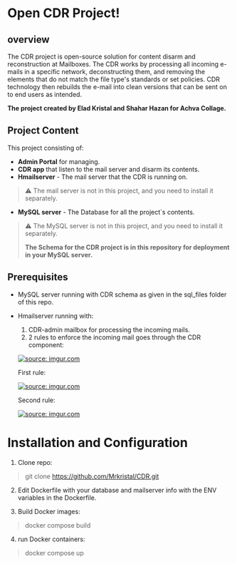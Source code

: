 # Open CDR Project!
## overview
The CDR project is open-source solution for content disarm and reconstruction at Mailboxes. 
The CDR works by processing all incoming e-mails in a specific network, 
deconstructing them, and removing the elements that do not match the file type's standards or set policies. 
CDR technology then rebuilds the e-mail into clean versions that can be sent on to end users as intended.

**The project created by Elad Kristal and Shahar Hazan for Achva Collage.**

## Project Content
This project consisting of:
- **Admin Portal** for managing.
- **CDR app** that listen to the mail server and disarm its contents.
- **Hmailserver** - The mail server that the CDR is running on.
> ⚠️ The mail server is not in this project, and you need to install it separately.
- **MySQL server** - The Database for all the project`s contents.
> ⚠️ The MySQL server is not in this project, and you need to install it separately.
> 
> **The Schema for the CDR project is in this repository for deployment in your MySQL server.**

## Prerequisites
- MySQL server running with CDR schema as given in the sql_files folder of this repo.
- Hmailserver running with:
  1. CDR-admin mailbox for processing the incoming mails.
  2. 2 rules to enforce the incoming mail goes through the CDR component:
  
  <a href="https://imgur.com/z1Nwckv"><img src="https://i.imgur.com/z1Nwckv.png" title="source: imgur.com" /></a>
  
  First rule:
  
  <a href="https://imgur.com/ew9yle7"><img src="https://i.imgur.com/ew9yle7.png" title="source: imgur.com" /></a>
  
  Second rule:
  
  <a href="https://imgur.com/a/R8eiuLS"><img src="https://i.imgur.com/UEqwUpO.png" title="source: imgur.com" /></a>

# Installation and Configuration
1. Clone repo:
> git clone https://github.com/Mrkristal/CDR.git

2. Edit Dockerfile with your database and mailserver info with the ENV variables in the Dockerfile.

3. Build Docker images:
> docker compose build

4. run Docker containers:
> docker  compose up



